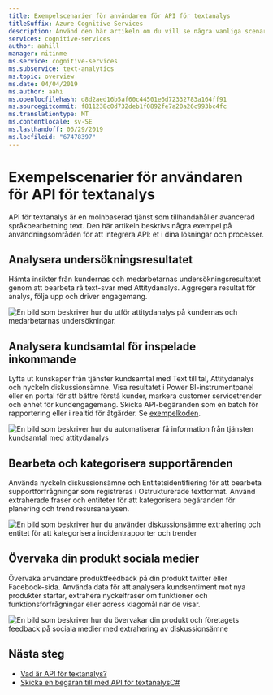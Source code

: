 ```yaml
---
title: Exempelscenarier för användaren för API för textanalys
titleSuffix: Azure Cognitive Services
description: Använd den här artikeln om du vill se några vanliga scenarier för att integrera API för textanalys i dina tjänster och processer.
services: cognitive-services
author: aahill
manager: nitinme
ms.service: cognitive-services
ms.subservice: text-analytics
ms.topic: overview
ms.date: 04/04/2019
ms.author: aahi
ms.openlocfilehash: d8d2aed16b5af60c44501e6d72332783a164ff91
ms.sourcegitcommit: f811238c0d732deb1f0892fe7a20a26c993bc4fc
ms.translationtype: MT
ms.contentlocale: sv-SE
ms.lasthandoff: 06/29/2019
ms.locfileid: "67478397"
---
```

# <a name="example-user-scenarios-for-the-text-analytics-api"></a>Exempelscenarier för användaren för API för textanalys

API för textanalys är en molnbaserad tjänst som tillhandahåller avancerad språkbearbetning text. Den här artikeln beskrivs några exempel på användningsområden för att integrera API: et i dina lösningar och processer. 

## <a name="analyze-survey-results"></a>Analysera undersökningsresultatet

Hämta insikter från kundernas och medarbetarnas undersökningsresultatet genom att bearbeta rå text-svar med Attitydanalys. Aggregera resultat för analys, följa upp och driver engagemang.

![En bild som beskriver hur du utför attitydanalys på kundernas och medarbetarnas undersökningar.](media/use-cases/survey-results.svg)

## <a name="analyze-recorded-inbound-customer-calls"></a>Analysera kundsamtal för inspelade inkommande

Lyfta ut kunskaper från tjänster kundsamtal med Text till tal, Attitydanalys och nyckeln diskussionsämne. Visa resultatet i Power BI-instrumentpanel eller en portal för att bättre förstå kunder, markera customer servicetrender och enhet för kundengagemang. Skicka API-begäranden som en batch för rapportering eller i realtid för åtgärder. Se [exempelkoden](https://github.com/rlagh2/callcenteranalytics).

![En bild som beskriver hur du automatiserar få information från tjänsten kundsamtal med attitydanalys](media/use-cases/azure-inbound.svg)

## <a name="process-and-categorize-support-incidents"></a>Bearbeta och kategorisera supportärenden

Använda nyckeln diskussionsämne och Entitetsidentifiering för att bearbeta supportförfrågningar som registreras i Ostrukturerade textformat. Använd extraherade fraser och entiteter för att kategorisera begäranden för planering och trend resursanalysen.

![En bild som beskriver hur du använder diskussionsämne extrahering och entitet för att kategorisera incidentrapporter och trender](media/use-cases/support-incidents.svg)

## <a name="monitor-your-products-social-media-feeds"></a>Övervaka din produkt sociala medier

Övervaka användare produktfeedback på din produkt twitter eller Facebook-sida. Använda data för att analysera kundsentiment mot nya produkter startar, extrahera nyckelfraser om funktioner och funktionsförfrågningar eller adress klagomål när de visar.

![En bild som beskriver hur du övervakar din produkt och företagets feedback på sociala medier med extrahering av diskussionsämne](media/use-cases/social-feed.svg)

## <a name="next-steps"></a>Nästa steg

* [Vad är API för textanalys?](overview.md)
* [Skicka en begäran till med API för textanalysC#](quickstarts/csharp.md)
